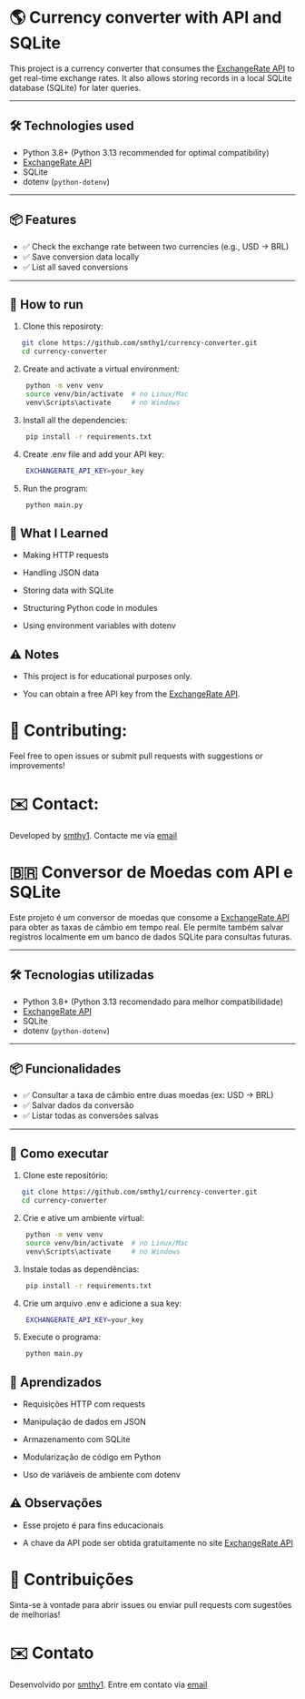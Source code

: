 # 🌎 Currency converter with API and SQLite

This project is a currency converter that consumes the [ExchangeRate API](https://www.exchangerate-api.com/) to get real-time exchange rates. It also allows storing records in a local SQLite database (SQLite) for later queries.

---

## 🛠️ Technologies used

- Python 3.8+ (Python 3.13 recommended for optimal compatibility)
- [ExchangeRate API](https://www.exchangerate-api.com/)
- SQLite
- dotenv (`python-dotenv`)

---

## 📦 Features

- ✅ Check the exchange rate between two currencies (e.g., USD → BRL)
- ✅ Save conversion data locally
- ✅ List all saved conversions

---

## 🚀 How to run

1. Clone this reposiroty:
```bash
   git clone https://github.com/smthy1/currency-converter.git
   cd currency-converter
```
2. Create and activate a virtual environment:
```bash
    python -m venv venv
    source venv/bin/activate  # no Linux/Mac
    venv\Scripts\activate     # no Windows
```

3. Install all the dependencies:
```bash
    pip install -r requirements.txt
```

4. Create .env file and add your API key:
```bash
    EXCHANGERATE_API_KEY=your_key
```
5. Run the program:
```bash
    python main.py
```

## 🧠 What I Learned

- Making HTTP requests

- Handling JSON data

- Storing data with SQLite

- Structuring Python code in modules

- Using environment variables with dotenv

## ⚠️ Notes

- This project is for educational purposes only.

- You can obtain a free API key from the [ExchangeRate API](https://www.exchangerate-api.com/).

# 🤝 Contributing:
Feel free to open issues or submit pull requests with suggestions or improvements!

# ✉️ Contact:
Developed by [smthy1](https://github.com/smthy1). Contacte me via [email](mailto:luiz.smith.br@gmail.com)


# 🇧🇷 Conversor de Moedas com API e SQLite

Este projeto é um conversor de moedas que consome a [ExchangeRate API](https://www.exchangerate-api.com/) para obter as taxas de câmbio em tempo real. Ele permite também salvar registros localmente em um banco de dados SQLite para consultas futuras.

---

## 🛠️ Tecnologias utilizadas

- Python 3.8+ (Python 3.13 recomendado para melhor compatibilidade)
- [ExchangeRate API](https://www.exchangerate-api.com/)
- SQLite
- dotenv (`python-dotenv`)

---

## 📦 Funcionalidades

- ✅ Consultar a taxa de câmbio entre duas moedas (ex: USD → BRL)
- ✅ Salvar dados da conversão
- ✅ Listar todas as conversões salvas

---


## 🚀 Como executar

1. Clone este repositório:
```bash
   git clone https://github.com/smthy1/currency-converter.git
   cd currency-converter
```
2. Crie e ative um ambiente virtual:
```bash
    python -m venv venv
    source venv/bin/activate  # no Linux/Mac
    venv\Scripts\activate     # no Windows
```

3. Instale todas as dependências:
```bash
    pip install -r requirements.txt
```

4. Crie um arquivo .env e adicione a sua key:
```bash
    EXCHANGERATE_API_KEY=your_key
```
5. Execute o programa:
```bash
    python main.py
```

## 🧠 Aprendizados

- Requisições HTTP com requests

- Manipulação de dados em JSON

- Armazenamento com SQLite

- Modularização de código em Python

- Uso de variáveis de ambiente com dotenv

## ⚠️ Observações

- Esse projeto é para fins educacionais

- A chave da API pode ser obtida gratuitamente no site [ExchangeRate API](https://www.exchangerate-api.com/)

# 🤝 Contribuições
Sinta-se à vontade para abrir issues ou enviar pull requests com sugestões de melhorias!

# ✉️ Contato
Desenvolvido por [smthy1](https://github.com/smthy1). Entre em contato via [email](mailto:luiz.smith.br@gmail.com)
